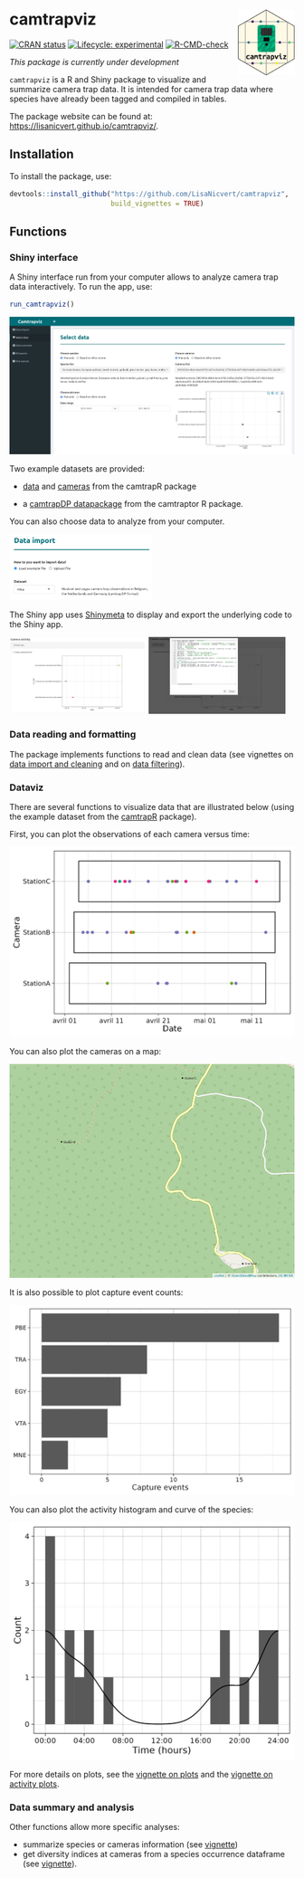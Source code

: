 # camtrapviz <img src="man/figures/logo.png" width="100px" align="right" />

<!-- badges: start -->

[![CRAN status](https://www.r-pkg.org/badges/version/camtrapviz)](https://CRAN.R-project.org/package=camtrapviz) [![Lifecycle: experimental](https://img.shields.io/badge/lifecycle-experimental-orange.svg)](https://lifecycle.r-lib.org/articles/stages.html#experimental) [![R-CMD-check](https://github.com/LisaNicvert/camtrapviz/actions/workflows/R-CMD-check.yaml/badge.svg)](https://github.com/LisaNicvert/camtrapviz/actions/workflows/R-CMD-check.yaml)

<!-- badges: end -->

*This package is currently under development*

`camtrapviz` is a R and Shiny package to visualize and summarize camera trap data. It is intended for camera trap data where species have already been tagged and compiled in tables.

The package website can be found at: <https://lisanicvert.github.io/camtrapviz/>.

## Installation

To install the package, use:

``` r
devtools::install_github("https://github.com/LisaNicvert/camtrapviz", 
                         build_vignettes = TRUE)
```

## Functions

### Shiny interface

A Shiny interface run from your computer allows to analyze camera trap data interactively. To run the app, use:

``` r
run_camtrapviz()
```

![](man/figures/shinyapp.png "Overview of the Shiny interface")

Two example datasets are provided:

-   [data](https://jniedballa.github.io/camtrapR/reference/recordTableSample.html) and [cameras](https://jniedballa.github.io/camtrapR/reference/camtraps.html) from the camtrapR package

-   a [camtrapDP datapackage](https://inbo.github.io/camtraptor/reference/mica.html) from the camtraptor R package.

You can also choose data to analyze from your computer.

<img src="man/figures/shinyapp_data_import.png" alt="Data import module" width="50%">

The Shiny app uses [Shinymeta](https://rstudio.github.io/shinymeta/) to display and export the underlying code to the Shiny app.

<img src="man/figures/show_code.png" alt="In-app plot with a show code button" style="display: inline-block;" width="48%"> <img src="man/figures/show_code_shown.png" alt="Plotting code displayed in the app" style="display: inline-block;" width="48%">

### Data reading and formatting

The package implements functions to read and clean data (see vignettes on [data import and cleaning](https://lisanicvert.github.io/camtrapviz/articles/read-and-clean-data.html) and on [data filtering](https://lisanicvert.github.io/camtrapviz/articles/filter-data.html)).

### Dataviz

There are several functions to visualize data that are illustrated below (using the example dataset from the [camtrapR](https://jniedballa.github.io/camtrapR/) package).

First, you can plot the observations of each camera versus time:

![](man/figures/plot_points.png "Plot observations")

You can also plot the cameras on a map:

![](man/figures/map.png "Cameras map")

It is also possible to plot capture event counts:

![](man/figures/plot_spp_bars.png "Capture events counts per species")

You can also plot the activity histogram and curve of the species:

![](man/figures/plot_activity.png "Activity plot")

For more details on plots, see the [vignette on plots](https://lisanicvert.github.io/camtrapviz/articles/plots.html) and the [vignette on activity plots](https://lisanicvert.github.io/camtrapviz/articles/activity-patterns.html).

### Data summary and analysis

Other functions allow more specific analyses:

-   summarize species or cameras information (see [vignette](https://lisanicvert.github.io/camtrapviz/articles/summarize.html))
-   get diversity indices at cameras from a species occurrence dataframe (see [vignette](https://lisanicvert.github.io/camtrapviz/articles/diversity.html)).
